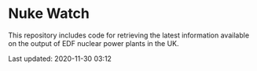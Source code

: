 # Nuke Watch

This repository includes code for retrieving the latest information available on the output of EDF nuclear power plants in the UK.

Last updated: 2020-11-30 03:12